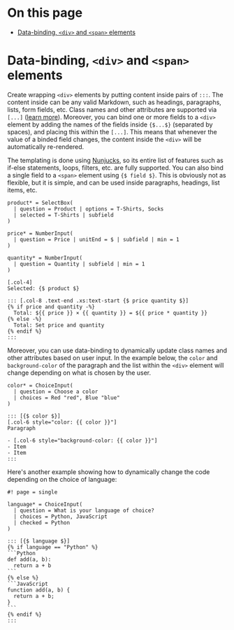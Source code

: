 # On this page

- [Data-binding, `<div>` and `<span>` elements](#data-binding-div-and-span-elements)

# Data-binding, `<div>` and `<span>` elements

Create wrapping `<div>` elements by putting content inside pairs of `:::`. The content inside can be any valid Markdown, such as headings, paragraphs, lists, form fields, etc. Class names and other attributes are supported via `[...]` ([learn more](https://github.com/blocksmd/blocksmd/blob/main/docs/class-names-and-attributes)). Moreover, you can bind one or more fields to a `<div>` element by adding the names of the fields inside `{$...$}` (separated by spaces), and placing this within the `[...]`. This means that whenever the value of a binded field changes, the content inside the `<div>` will be automatically re-rendered.

The templating is done using [Nunjucks](https://mozilla.github.io/nunjucks/), so its entire list of features such as if-else statements, loops, filters, etc. are fully supported. You can also bind a single field to a `<span>` element using `{$ field $}`. This is obviously not as flexible, but it is simple, and can be used inside paragraphs, headings, list items, etc.

```text
product* = SelectBox(
  | question = Product | options = T-Shirts, Socks
  | selected = T-Shirts | subfield
)

price* = NumberInput(
  | question = Price | unitEnd = $ | subfield | min = 1
)

quantity* = NumberInput(
  | question = Quantity | subfield | min = 1
)

[.col-4]
Selected: {$ product $}

::: [.col-8 .text-end .xs:text-start {$ price quantity $}]
{% if price and quantity -%}
  Total: ${{ price }} × {{ quantity }} = ${{ price * quantity }}
{% else -%}
  Total: Set price and quantity
{% endif %}
:::
```

Moreover, you can use data-binding to dynamically update class names and other attributes based on user input. In the example below, the `color` and `background-color` of the paragraph and the list within the `<div>` element will change depending on what is chosen by the user.

```text
color* = ChoiceInput(
  | question = Choose a color
  | choices = Red "red", Blue "blue"
)

::: [{$ color $}]
[.col-6 style="color: {{ color }}"]
Paragraph

- [.col-6 style="background-color: {{ color }}"]
- Item
- Item
:::
```

Here's another example showing how to dynamically change the code depending on the choice of language:

````text
#! page = single

language* = ChoiceInput(
  | question = What is your language of choice?
  | choices = Python, JavaScript
  | checked = Python
)

::: [{$ language $}]
{% if language == "Python" %}
```Python
def add(a, b):
  return a + b
```
{% else %}
```JavaScript
function add(a, b) {
  return a + b;
}
```
{% endif %}
:::
````
